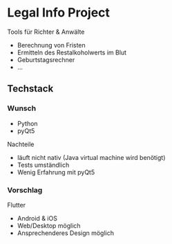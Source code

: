 # Legal Info Project

Tools für Richter & Anwälte
* Berechnung von Fristen
* Ermitteln des Restalkoholwerts im Blut
* Geburtstagsrechner
* ...


## Techstack

### Wunsch
* Python
* pyQt5

Nachteile
* läuft nicht nativ (Java virtual machine wird benötigt)
* Tests umständlich
* Wenig Erfahrung mit pyQt5

### Vorschlag

Flutter

* Android & iOS
* Web/Desktop möglich
* Ansprechenderes Design möglich


